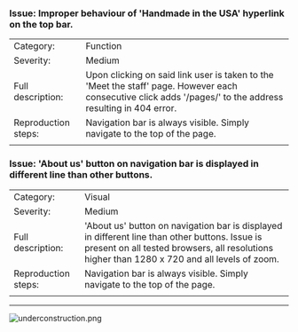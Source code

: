 ### Issue: Improper behaviour of 'Handmade in the USA' hyperlink on the top bar.
|||
| --- | --- |
| Category: | Function |
| Severity: | Medium |
| Full description: | Upon clicking on said link user is taken to the 'Meet the staff' page. However each consecutive click adds '/pages/' to the address resulting in 404 error.  |
| Reproduction steps: | Navigation bar is always visible. Simply navigate to the top of the page. |
|||

### Issue: 'About us' button on navigation bar is displayed in different line than other buttons.
|||
| --- | --- |
| Category: | Visual |
| Severity: | Medium |
| Full description: | 'About us' button on navigation bar is displayed in different line than other buttons. Issue is present on all tested browsers, all resolutions higher than 1280 x 720 and all levels of zoom. |
| Reproduction steps: | Navigation bar is always visible. Simply navigate to the top of the page. |
|||


---
![underconstruction.png](https://2.bp.blogspot.com/-8J_UuUku6RQ/Uy4AGwDbhTI/AAAAAAAACd0/KiJoXRXpazM/s1600/Under_Construction.png)
